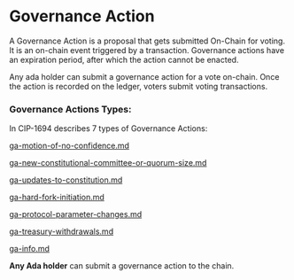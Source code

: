 # Governance Action

A Governance Action is a proposal that gets submitted On-Chain for voting. It is an on-chain event triggered by a transaction. Governance actions have an expiration period, after which the action cannot be enacted.&#x20;

Any ada holder can submit a governance action for a vote on-chain. Once the action is recorded on the ledger, voters submit voting transactions.



### Governance Actions Types:

In CIP-1694 describes 7 types of Governance Actions:

[ga-motion-of-no-confidence.md](ga-motion-of-no-confidence.md "mention")

[ga-new-constitutional-committee-or-quorum-size.md](ga-new-constitutional-committee-or-quorum-size.md "mention")

[ga-updates-to-constitution.md](ga-updates-to-constitution.md "mention")

[ga-hard-fork-initiation.md](ga-hard-fork-initiation.md "mention")

[ga-protocol-parameter-changes.md](ga-protocol-parameter-changes.md "mention")

[ga-treasury-withdrawals.md](ga-treasury-withdrawals.md "mention")

[ga-info.md](ga-info.md "mention")



**Any Ada holder** can submit a governance action to the chain.
